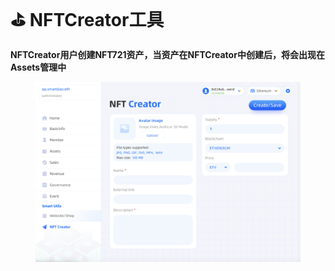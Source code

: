 # ⛳ NFTCreator工具

**NFTCreator用户创建NFT721资产，当资产在NFTCreator中创建后，将会出现在Assets管理中**&#x20;

<figure><img src="../.gitbook/assets/image (3).png" alt=""><figcaption></figcaption></figure>
